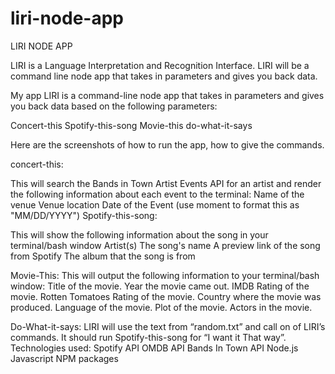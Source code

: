 # liri-node-app
LIRI NODE APP

LIRI is a Language Interpretation and Recognition Interface. LIRI will be a command line node app that takes in parameters and gives you back data.

My app LIRI is a command-line node app that takes in parameters and gives you back data based on the following parameters:

Concert-this
Spotify-this-song
Movie-this
do-what-it-says

Here are the screenshots of how to run the app, how to give the commands. 

concert-this:




This will search the Bands in Town Artist Events API for an artist and render the following information about each event to the terminal:
Name of the venue
Venue location
Date of the Event (use moment to format this as "MM/DD/YYYY")
Spotify-this-song:

This will show the following information about the song in your terminal/bash window
Artist(s)
The song's name
A preview link of the song from Spotify
The album that the song is from

Movie-This:
This will output the following information to your terminal/bash window:
Title of the movie.
Year the movie came out.
IMDB Rating of the movie.
Rotten Tomatoes Rating of the movie.
Country where the movie was produced.
Language of the movie.
Plot of the movie.
Actors in the movie.

Do-What-it-says:
LIRI will use the text from “random.txt” and call on of LIRI’s commands. It should run Spotify-this-song for “I want it That way”.
Technologies used:
Spotify API
OMDB API
Bands In Town API
Node.js
Javascript
NPM packages



